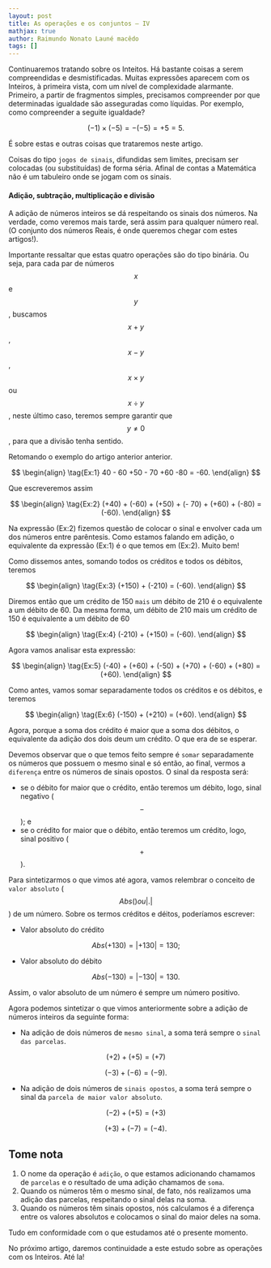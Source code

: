 ```yaml
---
layout: post
title: As operações e os conjuntos – IV
mathjax: true
author: Raimundo Nonato Launé macêdo
tags: []
---
```


Continuaremos tratando sobre os Inteitos. Há bastante coisas a serem compreendidas e desmistificadas. Muitas expressões aparecem com os Inteiros, à primeira vista, com um nível de complexidade alarmante. Primeiro, a partir de fragmentos simples, precisamos compreender por que determinadas igualdade são asseguradas como líquidas. Por exemplo, como compreender a seguite igualdade?

$$(-1) \times (-5) = -(-5) = +5 = 5.$$

É sobre estas e outras coisas que trataremos neste artigo.


Coisas do tipo `jogos de sinais`, difundidas sem limites, precisam ser colocadas (ou substituídas) de forma séria. Afinal de contas a Matemática não é um tabuleiro onde se jogam com os sinais.

#### Adição, subtração, multiplicação e divisão

A adição de números inteiros se dá respeitando os sinais dos números. Na verdade, como veremos mais tarde, será assim para qualquer número real. (O conjunto dos números Reais, é onde queremos chegar com estes artigos!).

Importante ressaltar que estas quatro operações são do tipo binária. Ou seja, para cada par de números $$x$$ e $$y$$, buscamos $$x + y$$, $$x - y$$, $$x \times y$$ ou $$x \div y$$, neste último caso, teremos sempre garantir que $$y \neq 0$$, para que a divisão tenha sentido.

Retomando o exemplo do artigo anterior anterior.

$$
\begin{align}
  \tag{Ex:1}
  40 - 60 +50 - 70 +60 -80 = -60.
\end{align}
$$

Que escreveremos assim

$$
\begin{align}
  \tag{Ex:2}
  (+40) + (-60) + (+50) + (- 70) + (+60) + (-80) = (-60).
\end{align}
$$

Na expressão (Ex:2) fizemos questão de colocar o sinal e envolver cada um dos números entre parêntesis. Como estamos falando em adição, o equivalente da expressão (Ex:1) é o que temos em (Ex:2). Muito bem!

Como dissemos antes, somando todos os créditos e todos os débitos, teremos

$$
\begin{align}
  \tag{Ex:3}
  (+150) + (-210) = (-60).
\end{align}
$$

Diremos então que um crédito de 150 `mais` um débito de 210 é o equivalente a um débito de 60. Da mesma forma, um débito de 210 mais um crédito de 150 é equivalente a um débito de 60

$$
\begin{align}
  \tag{Ex:4}
  (-210) + (+150) = (-60).
\end{align}
$$

Agora vamos analisar esta expressão:

$$
\begin{align}
  \tag{Ex:5}
  (-40) + (+60) + (-50) + (+70) + (-60) + (+80) = (+60).
\end{align}
$$

Como antes, vamos somar separadamente todos os créditos e os débitos, e teremos 

$$
\begin{align}
  \tag{Ex:6}
  (-150) + (+210) = (+60).
\end{align}
$$

Agora, porque a soma dos crédito é maior que a soma dos débitos, o equivalente da adição dos dois deum um crédito. O que era de se esperar.

Devemos observar que o que temos feito sempre é `somar` separadamente os números que possuem o mesmo sinal e só então, ao final, vermos a `diferença` entre os números de sinais opostos. O sinal da resposta será: 
- se o débito for maior que o crédito, então teremos um débito, logo, sinal negativo ($$-$$); e
- se o crédito for maior que o débito, então teremos um crédito, logo, sinal positivo ($$+$$).

Para sintetizarmos o que vimos até agora, vamos relembrar o conceito de `valor absoluto` ($$Abs() ou | . |$$) de um número. Sobre os termos créditos e déitos, poderíamos escrever:
- Valor absoluto do crédito

$$Abs(+130) = |+130| = 130;$$

- Valor absoluto do débito 
 
$$Abs(-130) = |-130| = 130.$$

Assim, o valor absoluto de um número é sempre um número positivo.

Agora podemos sintetizar o que vimos anteriormente sobre a adição de números inteiros da seguinte forma:

- Na adição de dois números de `mesmo sinal`, a soma terá sempre o `sinal das parcelas`.

$$(+2)+(+5)=(+7)$$

$$(-3)+(-6)=(-9).$$

- Na adição de dois números de `sinais opostos`, a soma terá sempre o sinal da `parcela de maior valor absoluto`.

$$(-2)+(+5)=(+3)$$

$$(+3)+(-7)=(-4).$$

## Tome nota
1. O nome da operação é `adição`, o que estamos adicionando chamamos de `parcelas` e o resultado de uma adição chamamos de `soma`.
2. Quando os números têm o mesmo sinal, de fato, nós realizamos uma adição das parcelas, respeitando o sinal delas na soma.
3. Quando os números têm sinais opostos, nós calculamos é a diferença entre os valores absolutos e colocamos o sinal do maior deles na soma.

Tudo em conformidade com o que estudamos até o presente momento.

No próximo artigo, daremos continuidade a este estudo sobre as operações com os Inteiros. Até la!
